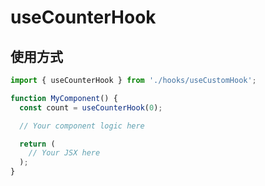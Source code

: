 # useCounterHook


## 使用方式

```jsx
import { useCounterHook } from './hooks/useCustomHook';

function MyComponent() {
  const count = useCounterHook(0);

  // Your component logic here

  return (
    // Your JSX here
  );
}
